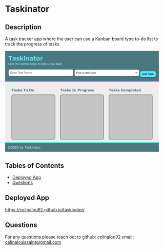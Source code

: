 # Taskinator

## Description 
A task tracker app where the user can use a Kanban board type to-do list to track the progress of tasks.


![Taskinator](./assets/images/screengrab_taskinator.png)

## Tables of Contents
* [Deployed App](#deployed-app)
* [Questions](#questions)




## Deployed App
https://celinalou92.github.io/taskinator/



## Questions
For any questions please reach out to 
github: [celinalou92](https://github.com/celinalou92)
email: celinalouissaint@gmail.com


